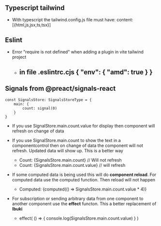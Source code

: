 ## Typescript tailwind
- With typescript the tailwind.config.js file must have: content: [{html,js,jsx,ts,tsx}]

## Eslint
- Error "require is not defined" when adding a plugin in vite tailwind project
	- in file .eslintrc.cjs
		  {
		  "env": {
		    "amd": true
		  }
		}
		- 

## Signals from @preact/signals-react
```
const SignalsStore: SignalsStoreType = {
    main: {
        count: signal(0)
    }
}
```
- If you use SignalStore.main.count.value for display then component will refresh on change of data
- If you use SignalStore.main.count to show the text in a componentcontrol then on change of data the component will not refresh. Updated data will show up. This is a better way
	- <label>Count: {SignalsStore.main.count}</label> // Will not refresh
	- <label>Count: {SignalsStore.main.count.value}</label> // will refresh

- If some computed data is being used this will do **component reload**. For computed data use the computed function. Then reload will not happen
	- <label>Computed: {computed(() => SignalsStore.main.count.value * 4)}</label>

- For subscription or sending arbitrary data from one component to another component use the **effect** functon. This a better replacement of **Ibuki**
	- effect(
        () => {
            console.log(SignalsStore.main.count.value)
        }
    )